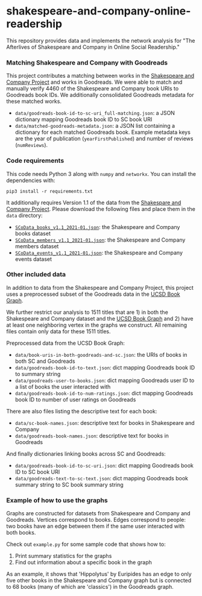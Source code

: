 # shakespeare-and-company-online-readership

This repository provides data and implements the network analysis for
"The Afterlives of Shakespeare and Company in Online Social Readership."

### Matching Shakespeare and Company with Goodreads

This project contributes a matching between works
in the [Shakespeare and Company Project][] and works in Goodreads.
We were able to match and manually verify 4460
of the Shakespeare and Company book URIs to Goodreads book IDs.
We additionally consolidated Goodreads metadata for these matched works.
- `data/goodreads-book-id-to-sc-uri_full-matching.json`: a JSON dictionary mapping Goodreads book ID to SC book URI
- `data/matched-goodreads-metadata.json`: a JSON list containing a dictionary for each matched Goodreads book. Example metadata keys are the year of publication (`yearFirstPublished`) and number of reviews (`numReviews`).

[Shakespeare and Company Project]: https://shakespeareandco.princeton.edu/about/data/

### Code requirements

This code needs Python 3 along with `numpy` and `networkx`.
You can install the dependencies with:
```
pip3 install -r requirements.txt
```

It additionally requires Version 1.1 of the data from the
[Shakespare and Company Project](https://shakespeareandco.princeton.edu/about/data/).
Please download the following files and place them in the `data` directory:
- [`SCoData_books_v1.1_2021-01.json`](https://dataspace.princeton.edu/bitstream/88435/dsp016d570067j/3/SCoData_books_v1.1_2021-01.json): the Shakespeare and Company books dataset
- [`SCoData_members_v1.1_2021-01.json`](https://dataspace.princeton.edu/bitstream/88435/dsp01b5644v608/3/SCoData_members_v1.1_2021-01.json): the Shakespeare and Company members dataset
- [`SCoData_events_v1.1_2021-01.json`](https://dataspace.princeton.edu/bitstream/88435/dsp012n49t475g/3/SCoData_events_v1.1_2021-01.json): the Shakespeare and Company events dataset


### Other included data

In addition to data from the Shakespeare and Company Project,
this project uses a preprocessed subset of the Goodreads data in the
[UCSD Book Graph](https://sites.google.com/eng.ucsd.edu/ucsdbookgraph/home).

We further restrict our analysis to 1511 titles that are 1) in both the Shakespeare and Company dataset and the
[UCSD Book Graph](https://sites.google.com/eng.ucsd.edu/ucsdbookgraph/home)
and 2) have at least one neighboring vertex in the graphs we construct.
All remaining files contain only data for these 1511 titles.

Preprocessed data from the UCSD Book Graph:
- `data/book-uris-in-both-goodreads-and-sc.json`: the URIs of books in both SC and Goodreads
- `data/goodreads-book-id-to-text.json`: dict mapping Goodreads book ID to summary string
- `data/goodreads-user-to-books.json`: dict mapping Goodreads user ID to a list of books the user interacted with
- `data/goodreads-book-id-to-num-ratings.json`: dict mapping Goodreads book ID to number of user ratings on Goodreads

There are also files listing the descriptive text for each book:
- `data/sc-book-names.json`: descriptive text for books in Shakespeare and Company
- `data/goodreads-book-names.json`: descriptive text for books in Goodreads

And finally dictionaries linking books across SC and Goodreads:
- `data/goodreads-book-id-to-sc-uri.json`: dict mapping Goodreads book ID to SC book URI
- `data/goodreads-text-to-sc-text.json`: dict mapping Goodreads book summary string to SC book summary string


### Example of how to use the graphs

Graphs are constructed for datasets from Shakespeare and Company and Goodreads.
Vertices correspond to books. Edges correspond to people: two books have an edge
between them if the same user interacted with both books.

Check out `example.py` for some sample code that shows how to:
1. Print summary statistics for the graphs
2. Find out information about a specific book in the graph

As an example, it shows that 'Hippolytus' by Euripides has an edge to only five other books
in the Shakespeare and Company graph but is connected to 68 books (many of which are 'classics') in the Goodreads graph.



